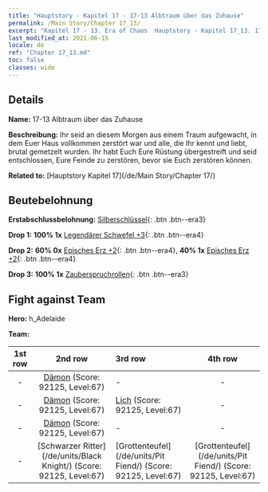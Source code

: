 ```yaml
---
title: "Hauptstory - Kapitel 17 - 17-13 Albtraum über das Zuhause"
permalink: /Main Story/Chapter 17_13/
excerpt: "Kapitel 17 - 13. Era of Chaos  Hauptstory - Kapitel 17_13. 17-13 Albtraum über das Zuhause"
last_modified_at: 2021-06-15
locale: de
ref: "Chapter 17_13.md"
toc: false
classes: wide
---
```


## Details

 **Name:** 17-13 Albtraum über das Zuhause

 **Beschreibung:** Ihr seid an diesem Morgen aus einem Traum aufgewacht, in dem Euer Haus vollkommen zerstört war und alle, die Ihr kennt und liebt, brutal gemetzelt wurden. Ihr habt Euch Eure Rüstung übergestreift und seid entschlossen, Eure Feinde zu zerstören, bevor sie Euch zerstören können.

 **Related to:** [Hauptstory Kapitel 17](/de/Main Story/Chapter 17/)

## Beutebelohnung

 **Erstabschlussbelohnung:** [Silberschlüssel](/ItemsDE/con_693/){: .btn .btn--era3}

 **Drop 1:** **100% 1x** [Legendärer Schwefel +3](/ItemsDE/mat_57/){: .btn .btn--era4}

 **Drop 2:** **60% 0x** [Episches Erz +2](/ItemsDE/mat_47/){: .btn .btn--era4}, **40% 1x** [Episches Erz +2](/ItemsDE/mat_47/){: .btn .btn--era4}

 **Drop 3:** **100% 1x** [Zauberspruchrollen](/ItemsDE/con_694/){: .btn .btn--era3}


## Fight against Team
 **Hero:** h_Adelaide

 **Team:**


  | 1st row | 2nd row | 3rd row | 4th row |
  |:----:|:----:|:----|:----:|
  | - | [Dämon](/de/units/Demon/) (Score: 92125, Level:67)  | - | - |
  | - | [Dämon](/de/units/Demon/) (Score: 92125, Level:67)  | [Lich](/de/units/Lich/) (Score: 92125, Level:67)  | - |
  | - | [Dämon](/de/units/Demon/) (Score: 92125, Level:67)  | - | - |
  | - | [Schwarzer Ritter](/de/units/Black Knight/) (Score: 92125, Level:67)  | [Grottenteufel](/de/units/Pit Fiend/) (Score: 92125, Level:67)  | [Grottenteufel](/de/units/Pit Fiend/) (Score: 92125, Level:67)  |


